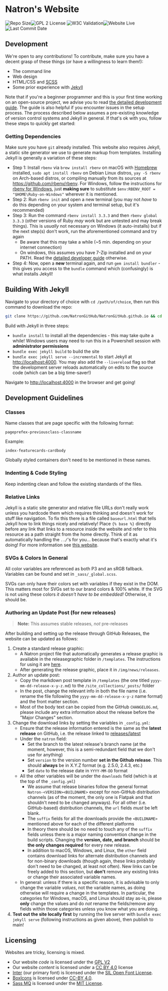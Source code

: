 # Natron's Website

![Repo Size](https://img.shields.io/github/repo-size/natrongithub/NatronGitHub.github.io)![GPL 2 License](https://img.shields.io/badge/license-GPL%202-green) ![W3C Validation](https://img.shields.io/w3c-validation/html?targetUrl=https%3A%2F%2FNatronGitHub.github.io)![Website Live](https://img.shields.io/website?url=https%3A%2F%2Fimg.shields.io%2Fw3c-validation%2Fhtml%3FtargetUrl%3Dhttps%3A%2F%2FNatronGitHub.github.io)![Last Commit Date](https://img.shields.io/github/last-commit/natrongithub/NatronGitHub.github.io)

## Development

We're open to any contributions! To contribute, make sure you have a decent grasp of these things (or have a willingness to learn them!):

- The command line
- Web design
- HTML/CSS and [SCSS](https://sass-lang.com/)
- Some prior experience with [Jekyll](https://jekyllrb.com/)

Note that if you're a beginner programmer and this is your first time working on an open-source project, we advise you to read [the detailed development guide](DEVELOP.md). The guide is also helpful if you encounter issues in the setup process. The process described below assumes a pre-existing knowledge of version control systems and Jekyll in general. If that's ok with you, follow these steps to quickly get started:

### Getting Dependencies

Make sure you have `git` already installed. This website also requires Jekyll, a static site generator we use to generate markup from templates. Installing Jekyll is generally a variation of these steps:

- Step 1: Install `rbenv` via `brew install rbenv` on macOS with [Homebrew](https://brew.sh/) installed, `sudo apt install rbenv` on Debian Linux distros, `yay -S rbenv` on Arch-based distros, or compiling manually from its sources at <https://github.com/rbenv/rbenv>. For Windows, follow the instructions for [rbenv for Windows](https://github.com/ccmywish/rbenv-for-windows), just **making sure** to substitute `$env:RBENV_ROOT = "$HOME\Ruby-on-Windows"` wherever it is mentioned.
- Step 2: Run `rbenv init` and open a new terminal (you may not _have_ to do this depending on your system and terminal setup, but it's recommended)
- Step 3: Run the command `rbenv install 3.3.3` and then `rbenv global 3.3.3` (other versions of Ruby _may_ work but are untested and may break things). This is *usually* not necessary on Windows (it auto-installs) but if the next step(s) don't work, run the aforementioned command and try again
	- Be aware that this may take a while (~5 min. depending on your internet connection)
	- On windows, this assumes you have 7-Zip installed and on your PATH. Read the [detailed developer guide](DEVELOP.md) otherwise.
- Step 4: Now, open a **new** terminal again, and run `gem install bundler` - this gives you access to the `bundle` command which (confusingly) is what installs Jekyll!

## Building With Jekyll

Navigate to your directory of choice with `cd /path/of/choice`, then run this command to download the repo:

```bash
git clone https://github.com/NatronGitHub/NatronGitHub.github.io && cd NatronGitHub.github.io
```

Build with Jekyll in three steps:

- `bundle install` to install all the dependencies - this may take quite a while! Windows users may need to run this in a Powershell session with **administrator permissions**
- `bundle exec jekyll build` to build the site
- `bundle exec jekyll serve --incremental` to start Jekyll at <http://localhost:4000>. You may also add the `--livereload` flag so that the development server reloads automatically on edits to the source code (which can be a big time-saver!)

Navigate to <http://localhost:4000> in the browser and get going!

## Development Guidelines

### Classes

Name classes that are page specific with the following format:

`pageprefex-previousclass-classname`

Example:

`index-featurecards-cardbody`

Globally styled containers don't need to be mentioned in these names.

### Indenting & Code Styling

Keep indenting clean and follow the existing standards of the files.

### Relative Links

Jekyll is a static site generator and relative file URLs don't really work unless you hardcode them which requires thinking and doesn't work for stuff like navigation.  To fix this there is a file called `baseurl.html` that tells Jekyll how to link things nicely and relatively!  Place `{% base %}` directly before any link that links to a resource inside the website and refer to this resource as a path straight from the home directly.  Think of it as automatically handling the `../`'s for you... because that's exactly what it's doing!  For more information see [this website](https://ricostacruz.com/til/relative-paths-in-jekyll).

### SVGs & Colors In General

All color variables are referenced as both P3 and an sRGB fallback.  Variables can be found and set in `_sass/_global.scss`.

SVGs can only have their colors set with variables if they exist in the DOM.  This matters most for SVGs set to our brand colors & 100% white.  If the SVG is not using these colors _it doesn't have to be embedded!_  Otherwise, it should be.

### Authoring an Update Post (for new releases)

> **Note:** This assumes stable releases, _not_ pre-releases

After building and setting up the release through GitHub Releases, the website can be updated as follows:

1. Create a standard release graphic:
    - A Natron project file that automatically generates a release graphic is available in the releasegraphic folder in `/templates`. The instructions for using it are [here](templates/releasegraphic/README.md).
    - After generating the release graphic, place it in `/img/news/releases`.
2. Author an update post:
	- Copy the markdown post template in `/templates` (the one titled `yyyy-mm-dd-release-x-y-z.md`) to the `/site_collections/_posts/` folder
	- In the post, change the relevant info in both the file name (i.e. rename the file following the `yyyy-mm-dd-release-x-y-z` name format) and the front matter section.
	- Most of the body text can be copied from the GitHub `CHANGELOG.md`, please include any extra information about the release before the "Major Changes" section.
3. Change the download links by setting the variables in `_config.yml`:
	- Ensure that the release information entered is the same as the **latest release** on GitHub, i.e. the release linked to [releases/latest](https://github.com/NatronGitHub/Natron/releases/latest)
	- Under the `natron` field:
		- Set the branch to the latest release's branch name (at the moment, however, this is a semi-redundant field that we don't use for anything)
		- Set `version` to the version number **set in the Github release**. This should **always** be in X.Y.Z format (e.g. 2.5.0, 2.4.3, etc.)
		- Set `date` to the release date in `YYYY-MM-DD` format
	- All the other variables will be under the `downloads` field (which is at the top of the `_config.yml`)
		- We assume that release binaries follow the general format `Natron-<VERSION><BUILDNAME>` except for non-GitHub distribution channels (as of the moment, the only one is Flatpak and that shouldn't need to be changed anyways). For all other (i.e. GitHub-based) distribution channels, the `url` fields _must_ be left blank.
		- The `suffix` fields for all the downloads provide the `<BUILDNAME>` mentioned above for each of the different platforms
		- In theory there should be no need to touch any of the `suffix` fields unless there is a major naming convention change in the build scripts. Changing the **version, date, and branch** should be **the only changes required** for every new release.
		- In addition to macOS, Windows, and Linux, the `other` field contains download links for alternate distribution channels and for non-binary downloads (though again, these links probably don't need to be changed, at least not often). New links can be freely added to this section, but **don't** remove any existing links or change their associated variable names.
	- In general: unless if there is a specific reason, it is advisable to only change the variable _values_, not the variable names, as doing otherwise will require a change in the templates. In particular, the categories for Windows, macOS, and Linux should stay as-is, please **only** change the values and do _not_ rename the fields/remove any fields within those categories unless you know what you are doing.
4. **Test out the site locally first** by running the live server with `bundle exec jekyll serve` (following instructions as given above), then publish to main!

## Licensing

Websites are tricky, licensing is mixed.

- Our website _code_ is licensed under the [GPL V2](https://www.gnu.org/licenses/old-licenses/gpl-2.0-standalone.html)
- Our website _content_ is licensed under a [CC BY 4.0](https://creativecommons.org/licenses/by/4.0/) license
- [Inter](https://github.com/rsms/inter) (our primary font) is licensed under the [SIL Open Font License](https://github.com/rsms/inter/blob/master/LICENSE.txt).
- [BoxIcons](https://github.com/atisawd/boxicons) is licensed under [CC-BY 4.0](https://creativecommons.org/licenses/by/4.0/).
- [Sass MQ](https://github.com/sass-mq/sass-mq) is licensed under the [MIT License](https://github.com/sass-mq/sass-mq/blob/master/LICENSE.md).

